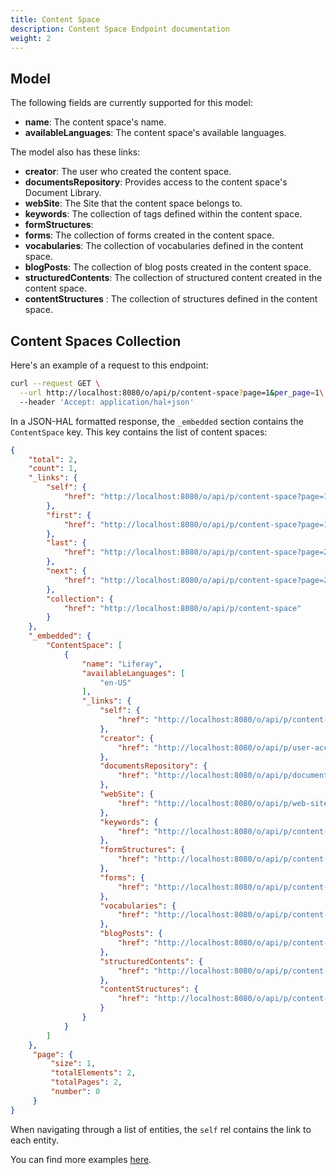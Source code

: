 ```yaml
---
title: Content Space
description: Content Space Endpoint documentation
weight: 2
---
```


## Model

The following fields are currently supported for this model:

* **name**: The content space's name.
* **availableLanguages**: The content space's available languages.

The model also has these links:

* **creator**: The user who created the content space.
* **documentsRepository**: Provides access to the content space's Document Library.
* **webSite**: The Site that the content space belongs to. 
* **keywords**: The collection of tags defined within the content space.
* **formStructures**: 
* **forms**: The collection of forms created in the content space.
* **vocabularies**: The collection of vocabularies defined in the content space.
* **blogPosts**: The collection of blog posts created in the content space.
* **structuredContents**: The collection of structured content created in the content space.
* **contentStructures** : The collection of structures defined in the content space.

## Content Spaces Collection

Here's an example of a request to this endpoint: 

```bash
curl --request GET \
  --url http://localhost:8080/o/api/p/content-space?page=1&per_page=1\
  --header 'Accept: application/hal+json'

```

In a JSON-HAL formatted response, the `_embedded` section contains the `ContentSpace` key. This key contains the list of content spaces: 

```json
{
    "total": 2,
    "count": 1,
    "_links": {
        "self": {
            "href": "http://localhost:8080/o/api/p/content-space?page=1&per_page=1"
        },
        "first": {
            "href": "http://localhost:8080/o/api/p/content-space?page=1&per_page=1"
        },
        "last": {
            "href": "http://localhost:8080/o/api/p/content-space?page=2&per_page=1"
        },
        "next": {
            "href": "http://localhost:8080/o/api/p/content-space?page=2&per_page=1"
        },
        "collection": {
            "href": "http://localhost:8080/o/api/p/content-space"
        }
    },
    "_embedded": {
        "ContentSpace": [
            {
                "name": "Liferay",
                "availableLanguages": [
                    "en-US"
                ],
                "_links": {
                    "self": {
                        "href": "http://localhost:8080/o/api/p/content-space/20199"
                    },
                    "creator": {
                        "href": "http://localhost:8080/o/api/p/user-account/20176"
                    },
                    "documentsRepository": {
                        "href": "http://localhost:8080/o/api/p/documents-repository/20199"
                    },
                    "webSite": {
                        "href": "http://localhost:8080/o/api/p/web-site/20199"
                    },
                    "keywords": {
                        "href": "http://localhost:8080/o/api/p/content-space/20199/keywords"
                    },
                    "formStructures": {
                        "href": "http://localhost:8080/o/api/p/content-space/20199/form-structures"
                    },
                    "forms": {
                        "href": "http://localhost:8080/o/api/p/content-space/20199/form"
                    },
                    "vocabularies": {
                        "href": "http://localhost:8080/o/api/p/content-space/20199/vocabularies"
                    },
                    "blogPosts": {
                        "href": "http://localhost:8080/o/api/p/content-space/20199/blog-posting"
                    },
                    "structuredContents": {
                        "href": "http://localhost:8080/o/api/p/content-space/20199/structured-contents"
                    },
                    "contentStructures": {
                        "href": "http://localhost:8080/o/api/p/content-space/20199/content-structures"
                    }
                }
            }
        ]
    },
     "page": {
         "size": 1,
         "totalElements": 2,
         "totalPages": 2,
         "number": 0
     }
}
```

When navigating through a list of entities, the `self` rel contains the link to each entity. 

You can find more examples [here](/docs/content-space/examples.html).
